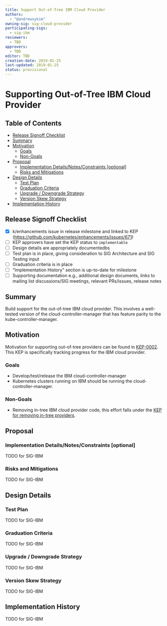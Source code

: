 ```yaml
---
title: Support Out-of-Tree IBM Cloud Provider
authors:
  - "@andrewsykim"
owning-sig: sig-cloud-provider
participating-sigs:
  - sig-ibm
reviewers:
  - TBD
approvers:
  - TBD
editor: TBD
creation-date: 2019-01-25
last-updated: 2019-01-25
status: provisional
---
```


# Supporting Out-of-Tree IBM Cloud Provider

## Table of Contents

<!-- toc -->
- [Release Signoff Checklist](#release-signoff-checklist)
- [Summary](#summary)
- [Motivation](#motivation)
  - [Goals](#goals)
  - [Non-Goals](#non-goals)
- [Proposal](#proposal)
  - [Implementation Details/Notes/Constraints [optional]](#implementation-detailsnotesconstraints-optional)
  - [Risks and Mitigations](#risks-and-mitigations)
- [Design Details](#design-details)
  - [Test Plan](#test-plan)
  - [Graduation Criteria](#graduation-criteria)
  - [Upgrade / Downgrade Strategy](#upgrade--downgrade-strategy)
  - [Version Skew Strategy](#version-skew-strategy)
- [Implementation History](#implementation-history)
<!-- /toc -->

## Release Signoff Checklist

- [X] k/enhancements issue in release milestone and linked to KEP (https://github.com/kubernetes/enhancements/issues/671)
- [ ] KEP approvers have set the KEP status to `implementable`
- [ ] Design details are appropriately documentedbs
- [ ] Test plan is in place, giving consideration to SIG Architecture and SIG Testing input
- [ ] Graduation criteria is in place
- [ ] "Implementation History" section is up-to-date for milestone
- [ ] Supporting documentation e.g., additional design documents, links to mailing list discussions/SIG meetings, relevant PRs/issues, release notes

## Summary

Build support for the out-of-tree IBM cloud provider. This involves a well-tested version of the cloud-controller-manager 
that has feature parity to the kube-controller-manager. 

## Motivation

Motivation for supporting out-of-tree providers can be found in [KEP-0002](https://github.com/kubernetes/enhancements/blob/master/keps/sig-cloud-provider/20180530-cloud-controller-manager.md). 
This KEP is specifically tracking progress for the IBM cloud provider.

### Goals

* Develop/test/release the IBM cloud-controller-manager
* Kubernetes clusters running on IBM should be running the cloud-controller-manager.

### Non-Goals

* Removing in-tree IBM cloud provider code, this effort falls under the [KEP for removing in-tree providers](https://github.com/kubernetes/enhancements/blob/master/keps/sig-cloud-provider/20190125-removing-in-tree-providers.md).

## Proposal

### Implementation Details/Notes/Constraints [optional]

TODO for SIG-IBM

### Risks and Mitigations

TODO for SIG-IBM

## Design Details

### Test Plan

TODO for SIG-IBM

### Graduation Criteria

TODO for SIG-IBM

### Upgrade / Downgrade Strategy

TODO for SIG-IBM

### Version Skew Strategy

TODO for SIG-IBM

## Implementation History

TODO for SIG-IBM

